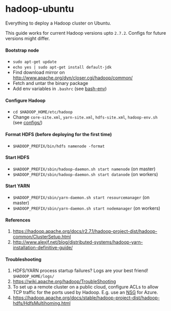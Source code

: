 # hadoop-ubuntu

Everything to deploy a Hadoop cluster on Ubuntu.

This guide works for current Hadoop versions upto `2.7.2`. Configs for future versions might differ.

#### Bootstrap node

* `sudo apt-get update`
* `echo yes | sudo apt-get install default-jdk`
* Find download mirror on http://www.apache.org/dyn/closer.cgi/hadoop/common/
* Fetch and untar the binary package
* Add env variables in `.bashrc` (see [bash-env](https://github.com/ProfessorBrunner/iot-traffic/blob/master/Infrastructure/Hadoop/bash-env))

#### Configure Hadoop

* `cd $HADOOP_HOME/etc/hadoop`
* Change `core-site.xml`, `yarn-site.xml`, `hdfs-site.xml`, `hadoop-env.sh` (see [configs/](https://github.com/ProfessorBrunner/iot-traffic/blob/master/Infrastructure/Hadoop/configs/))

#### Format HDFS (before deploying for the first time)

* `$HADOOP_PREFIX/bin/hdfs namenode -format`

#### Start HDFS

* `$HADOOP_PREFIX/sbin/hadoop-daemon.sh start namenode` (on master)
* `$HADOOP_PREFIX/sbin/hadoop-daemon.sh start datanode` (on workers)

#### Start YARN

* `$HADOOP_PREFIX/sbin/yarn-daemon.sh start resourcemanager` (on master)
* `$HADOOP_PREFIX/sbin/yarn-daemon.sh start nodemanager` (on workers)

#### References

1. https://hadoop.apache.org/docs/r2.7.1/hadoop-project-dist/hadoop-common/ClusterSetup.html
2. http://www.alexjf.net/blog/distributed-systems/hadoop-yarn-installation-definitive-guide/

#### Troubleshooting

1. HDFS/YARN process startup failures? Logs are your best friend! `$HADOOP_HOME/logs/`
2. https://wiki.apache.org/hadoop/TroubleShooting
3. To set up a remote cluster on a public cloud, configure ACLs to allow TCP traffic for the ports used by Hadoop. E.g. use an [NSG](https://azure.microsoft.com/en-us/documentation/articles/virtual-networks-create-nsg-arm-pportal/) for Azure.
4. https://hadoop.apache.org/docs/stable/hadoop-project-dist/hadoop-hdfs/HdfsMultihoming.html

